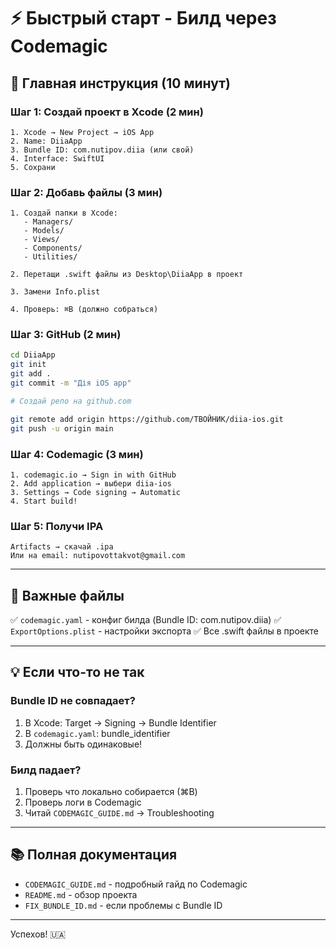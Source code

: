 # ⚡ Быстрый старт - Билд через Codemagic

## 🎯 Главная инструкция (10 минут)

### Шаг 1: Создай проект в Xcode (2 мин)

```
1. Xcode → New Project → iOS App
2. Name: DiiaApp
3. Bundle ID: com.nutipov.diia (или свой)
4. Interface: SwiftUI
5. Сохрани
```

### Шаг 2: Добавь файлы (3 мин)

```
1. Создай папки в Xcode:
   - Managers/
   - Models/
   - Views/
   - Components/
   - Utilities/

2. Перетащи .swift файлы из Desktop\DiiaApp в проект

3. Замени Info.plist

4. Проверь: ⌘B (должно собраться)
```

### Шаг 3: GitHub (2 мин)

```bash
cd DiiaApp
git init
git add .
git commit -m "Дія iOS app"

# Создай репо на github.com

git remote add origin https://github.com/ТВОЙНИК/diia-ios.git
git push -u origin main
```

### Шаг 4: Codemagic (3 мин)

```
1. codemagic.io → Sign in with GitHub
2. Add application → выбери diia-ios
3. Settings → Code signing → Automatic
4. Start build!
```

### Шаг 5: Получи IPA

```
Artifacts → скачай .ipa
Или на email: nutipovottakvot@gmail.com
```

---

## 🚨 Важные файлы

✅ `codemagic.yaml` - конфиг билда (Bundle ID: com.nutipov.diia)
✅ `ExportOptions.plist` - настройки экспорта
✅ Все .swift файлы в проекте

---

## 💡 Если что-то не так

### Bundle ID не совпадает?

1. В Xcode: Target → Signing → Bundle Identifier
2. В `codemagic.yaml`: bundle_identifier
3. Должны быть одинаковые!

### Билд падает?

1. Проверь что локально собирается (⌘B)
2. Проверь логи в Codemagic
3. Читай `CODEMAGIC_GUIDE.md` → Troubleshooting

---

## 📚 Полная документация

- `CODEMAGIC_GUIDE.md` - подробный гайд по Codemagic
- `README.md` - обзор проекта
- `FIX_BUNDLE_ID.md` - если проблемы с Bundle ID

---

Успехов! 🇺🇦

